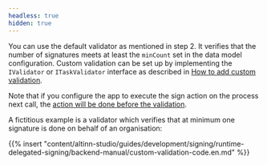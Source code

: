 ```yaml
---
headless: true
hidden: true
---
```


You can use the default validator as mentioned in step 2. It verifies that the number of signatures meets at least the
`minCount` set in the data model configuration. Custom validation can be set up by implementing the `IValidator` or `ITaskValidator`
interface as described in [How to add custom validation](https://docs.altinn.studio/altinn-studio/reference/logic/validation/#server-side-validation).

Note that if you configure the app to execute the sign action on the process next call, the [action will be done before the validation](https://docs.altinn.studio/altinn-studio/reference/logic/validation/#server-side-validation).

A fictitious example is a validator which verifies that at minimum one signature is done on behalf of an organisation:

{{% insert "content/altinn-studio/guides/development/signing/runtime-delegated-signing/backend-manual/custom-validation-code.en.md" %}}
